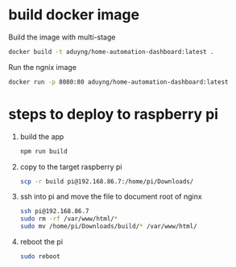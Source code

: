 # build docker image
Build the image with multi-stage
```bash
docker build -t aduyng/home-automation-dashboard:latest .
```

Run the ngnix image
```bash
docker run -p 8080:80 aduyng/home-automation-dashboard:latest
```

# steps to deploy to raspberry pi
1. build the app
    ```bash
    npm run build
    ```
1. copy to the target raspberry pi
    ```bash
    scp -r build pi@192.168.86.7:/home/pi/Downloads/
    ```
1. ssh into pi and move the file to document root of nginx
    ```bash
    ssh pi@192.168.86.7
    sudo rm -rf /var/www/html/*
    sudo mv /home/pi/Downloads/build/* /var/www/html/
    ```
1. reboot the pi
    ```bash
    sudo reboot
    ```